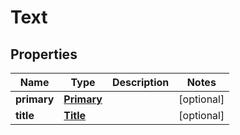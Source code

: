 
# Text

## Properties
Name | Type | Description | Notes
------------ | ------------- | ------------- | -------------
**primary** | [**Primary**](Primary.md) |  |  [optional]
**title** | [**Title**](Title.md) |  |  [optional]



